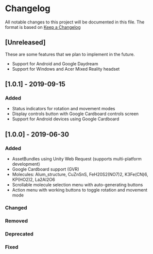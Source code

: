 # Changelog
All notable changes to this project will be documented in this file.
The format is based on [Keep a Changelog](https://keepachangelog.com/en/1.0.0/)

## [Unreleased]
These are some features that we plan to implement in the future.

- Support for Android and Google Daydream
- Support for Windows and Acer Mixed Reality headset

## [1.0.1] - 2019-09-15
### Added
- Status indicators for rotation and movement modes
- Display controls button with Google Cardboard controls screen
- Support for Android devices using Google Cardboard

## [1.0.0] - 2019-06-30
### Added
- AssetBundles using Unity Web Request (supports multi-platform development)
- Google Cardboard support (GVR)
- Molecules: Alum_structure, CuZnSnS, FeH20S2(NO7)2, K3Fe(CN)6, KP(HO2)2, La2AI2O6
- Scrollable molecule selection menu with auto-generating buttons
- Action menu with working buttons to toggle rotation and movement mode

### Changed

### Removed

### Deprecated

### Fixed
